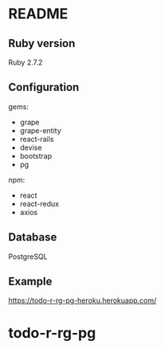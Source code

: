 # README

## Ruby version
Ruby 2.7.2

## Configuration
gems:
* grape
* grape-entity
* react-rails
* devise
* bootstrap
* pg

npm:
* react
* react-redux
* axios

## Database 
PostgreSQL

## Example
https://todo-r-rg-pg-heroku.herokuapp.com/

# todo-r-rg-pg

